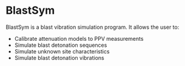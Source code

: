 # BlastSym
BlastSym is a blast vibration simulation program. It allows the user to:
* Calibrate attenuation models to PPV measurements
* Simulate blast detonation sequences 
* Simulate unknown site characteristics
* Simulate blast detonation vibrations
